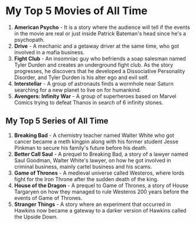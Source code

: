# My Top 5 Movies of All Time
1. **American Psycho** - It is a story where the audience will tell if the events in the movie are real or just inside Patrick Bateman's head since he's a psychopath.
2. **Drive** - A mechanic and a getaway driver at the same time, who got involved in a mafia business. 
3. **Fight Club** - An insomniac guy who befriends a soap salesman named Tyler Durden and creates an underground fight club. As the story progresses, he discovers that he developed a Dissociative Personality Disorder, and Tyler Durden is his alter ego and evil self. 
4. **Interstellar** - A group of astronauts finds a wormhole near Saturn searching for a new planet to live on for humankind. 
5. **Avengers: Infinity War** - A group of superheroes based on Marvel Comics trying to defeat Thanos in search of 6 infinity stones.

## My Top 5 Series of All Time
1. **Breaking Bad** - A chemistry teacher named Walter White who got cancer became a meth kingpin along with his former student Jesse Pinkman to secure his family's future before his death. 
2. **Better Call Saul** - A prequel to Breaking Bad, a story of a lawyer named Saul Goodman, Walter White's lawyer, on how he got involved in criminal business, mainly cartel business and his scams.
3. **Game of Thrones** - A medieval universe called Westeros, where lords fight for the Iron Throne after the sudden death of the king.
4. **House of the Dragon** - A prequel to Game of Thrones, a story of House Targaryen on how they managed to rule Westeros 200 years before the events of Game of Thrones.
5. **Stranger Things** - A story where an experiment that occurred in Hawkins now became a gateway to a darker version of Hawkins called the Upside Down.
